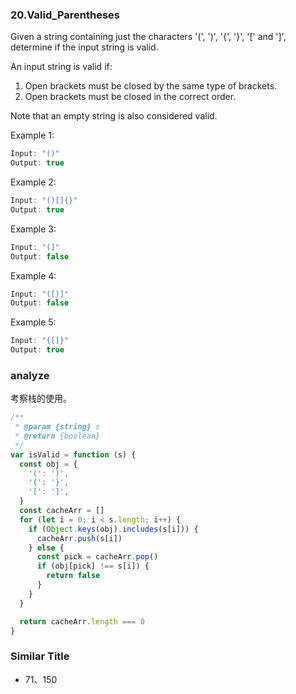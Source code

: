 <!--
abbrlink: xgzs7c52
-->

### 20.Valid_Parentheses

Given a string containing just the characters '(', ')', '{', '}', '[' and ']', determine if the input string is valid.

An input string is valid if:

1. Open brackets must be closed by the same type of brackets.
2. Open brackets must be closed in the correct order.

Note that an empty string is also considered valid.

Example 1:

```js
Input: "()"
Output: true
```

Example 2:

```js
Input: "()[]{}"
Output: true
```

Example 3:

```js
Input: "(]"
Output: false
```

Example 4:

```js
Input: "([)]"
Output: false
```

Example 5:

```js
Input: "{[]}"
Output: true
```

### analyze

考察栈的使用。

```js
/**
 * @param {string} s
 * @return {boolean}
 */
var isValid = function (s) {
  const obj = {
    '(': ')',
    '{': '}',
    '[': ']',
  }
  const cacheArr = []
  for (let i = 0; i < s.length; i++) {
    if (Object.keys(obj).includes(s[i])) {
      cacheArr.push(s[i])
    } else {
      const pick = cacheArr.pop()
      if (obj[pick] !== s[i]) {
        return false
      }
    }
  }

  return cacheArr.length === 0
}
```

### Similar Title

* 71、150